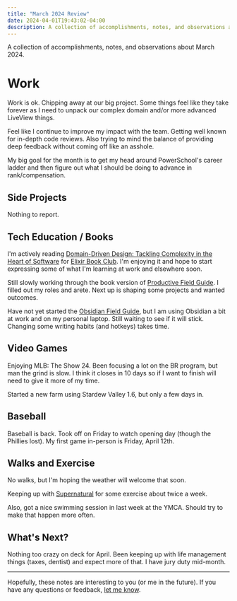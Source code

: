 ```yaml
---
title: "March 2024 Review"
date: 2024-04-01T19:43:02-04:00
description: A collection of accomplishments, notes, and observations about March 2024.
---
```


A collection of accomplishments, notes, and observations about March 2024.

# Work

Work is ok. Chipping away at our big project. Some things feel like they take forever as I need to unpack our complex domain and/or more advanced LiveView things.

Feel like I continue to improve my impact with the team. Getting well known for in-depth code reviews. Also trying to mind the balance of providing deep feedback without coming off like an asshole.

My big goal for the month is to get my head around PowerSchool's career ladder and then figure out what I should be doing to advance in rank/compensation.

## Side Projects

Nothing to report.

## Tech Education / Books

I'm actively reading [Domain-Driven Design: Tackling Complexity in the Heart of Software](https://www.goodreads.com/book/show/179133.Domain_Driven_Design) for [Elixir Book Club](https://elixirbookclub.com/). I'm enjoying it and hope to start expressing some of what I'm learning at work and elsewhere soon.

Still slowly working through the book version of [Productive Field Guide](https://learn.macsparky.com/p/productivity-standard-24). I filled out my roles and arete. Next up is shaping some projects and wanted outcomes.

Have not yet started the [Obsidian Field Guide](https://learn.macsparky.com/p/obsidianfg-plus), but I am using Obsidian a bit at work and on my personal laptop. Still waiting to see if it will stick. Changing some writing habits (and hotkeys) takes time.

## Video Games

Enjoying MLB: The Show 24. Been focusing a lot on the BR program, but man the grind is slow. I think it closes in 10 days so if I want to finish will need to give it more of my time.

Started a new farm using Stardew Valley 1.6, but only a few days in.

## Baseball

Baseball is back. Took off on Friday to watch opening day (though the Phillies lost). My first game in-person is Friday, April 12th.

## Walks and Exercise

No walks, but I'm hoping the weather will welcome that soon. 

Keeping up with [Supernatural](https://www.youtube.com/watch?v=aggd3Qmt2So) for some exercise about twice a week. 

Also, got a nice swimming session in last week at the YMCA. Should try to make that happen more often.

## What's Next?

Nothing too crazy on deck for April. Been keeping up with life management things (taxes, dentist) and expect more of that. I have jury duty mid-month.

***

Hopefully, these notes are interesting to you (or me in the future). If you have any questions or feedback, [let me know](/contact).
